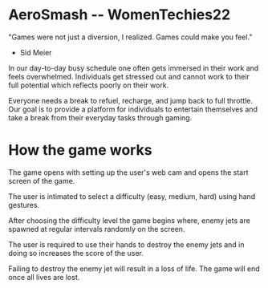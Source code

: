 # AeroSmash -- WomenTechies22
"Games were not just a diversion, I realized. Games could make you feel."
- Sid Meier

In our day-to-day busy schedule one often gets immersed in their work and feels overwhelmed. Individuals get stressed out and cannot work to their full potential which reflects poorly on their work. 

Everyone needs a break to refuel, recharge, and jump back to full throttle. Our goal is to provide a platform for individuals to entertain themselves and take a break from their everyday tasks through gaming.
# How the game works
The game opens with setting up the user's web cam and opens the start screen of the game.

The user is intimated to select a difficulty (easy, medium, hard) using hand gestures.

After choosing the difficulty level the game begins where, enemy jets are spawned at regular intervals randomly on the screen. 

The user is required to use their hands to destroy the enemy jets and in doing so increases the score of the user. 

Failing to destroy the enemy jet will result in a loss of life. The game will end once all lives are lost.

